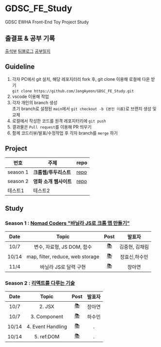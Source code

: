 # GDSC_FE_Study
GDSC EWHA Front-End Toy Project Study

## 출결표 & 공부 기록
[출석부](https://docs.google.com/document/d/1tGXloAp-MPz5soTXBmh9Wf0FcEfVt6omVMd_2fAQP0E/edit?usp=sharing)
[팀블로그](https://gdscewha.tistory.com/category/%EC%8A%A4%ED%84%B0%EB%94%94/Front-End%20%ED%86%A0%EC%9D%B4%20%ED%94%84%EB%A1%9C%EC%A0%9D%ED%8A%B8)
[공부일지](https://docs.google.com/document/d/1fwwvuPeLafIYO8hz_9HsN3TbJVlCCmpjJC7DF7YiSV8/edit?usp=sharing)
## Guideline
1. 각자 PC에서 git 설치, 해당 레포지터리 fork 후, git clone 이용해 로컬에 다운 받기 <br>
`git clone https://github.com/JangAyeon/GDSC_FE_Study.git`
2. vscode 이용해 작업<br>
3. 각자 개인의 branch 생성<br>
초기 branch로 설정된 `main`에서 `git checkout -b {본인 이름}`로 브랜치 생성 및 교체<br>
4. 로컬에서 작성한 코드를 원격 레포지터리에 `git push`<br>
5. 결과물은 `Pull request`를 이용해 PR 띄우기 <br>
6. 함께 코드리뷰/발표/수정작업 후 각자 branch를 `merge` 하기 

## Project
|번호|주제|repo|
|------|---|---|
|season 1 |**크롬웹/투두리스트**|[repo](https://github.com/JangAyeon/GDSC_FE_Study/tree/main/vanilla-js-ChromeWeb)|
|season 2|**영화 소개 웹사이트**|[repo](https://github.com/JangAyeon/GDSC_FE_Study/tree/main/react_basic)|
|테스트1|테스트2||


## Study
### Season 1 : [Nomad Coders "바닐라 JS로 크롬 앱 만들기"](https://nomadcoders.co/javascript-for-beginners)
|Date|Topic|Post| 발표자|
|:--:|:--:|:--:|:--:|
|10/7|변수, 자료형, JS DOM, 함수|[📚](https://gdscewha.tistory.com/entry/1%EC%A3%BC%EC%B0%A8-%EB%B0%94%EB%8B%90%EB%9D%BC-JS%EB%A1%9C-%ED%81%AC%EB%A1%AC-%EC%95%B1-%EB%A7%8C%EB%93%A4%EA%B8%B0?category=969301)|김중현, 김채림|
|10/14|map, filter, reduce, web storage|[📚](https://gdscewha.tistory.com/entry/2%EC%A3%BC%EC%B0%A8-%EB%B0%94%EB%8B%90%EB%9D%BC-JS%EB%A1%9C-%ED%81%AC%EB%A1%AC-%EC%95%B1-%EB%A7%8C%EB%93%A4%EA%B8%B0?category=969301)|장효신,하수민|
|11/4|바닐라 JS로 달력 구현|[📚](https://gdscewha.tistory.com/entry/3%EC%A3%BC%EC%B0%A8-%EB%B0%94%EB%8B%90%EB%9D%BC-JS%EB%A1%9C-%ED%81%AC%EB%A1%AC-%EC%95%B1-%EB%A7%8C%EB%93%A4%EA%B8%B0?category=969301)|장아연|

### Season 2 : [리액트를 다루는 기술](http://www.kyobobook.co.kr/product/detailViewKor.laf?mallGb=KOR&ejkGb=KOR&barcode=9791160508796)
|Date|Topic|Post|발표자|
|:--:|:--:|:--:|:--:|
|10/7|2. JSX|[📚]()|장아연|
|10/7|3. Component|[📚]()|하수민|
|10/14|4. Event Handling|[📚]()|.|
|10/14|5. ref:DOM|[📚]()|.|

